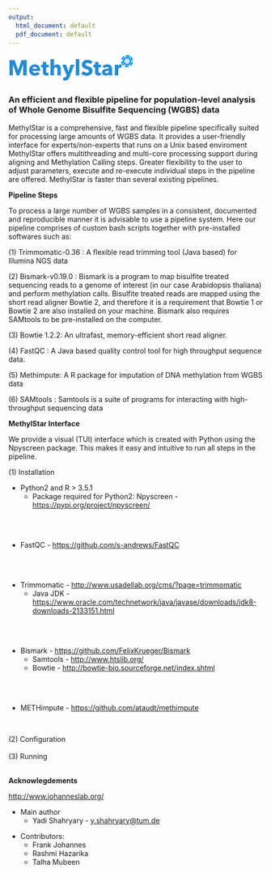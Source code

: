```yaml
---
output:
  html_document: default
  pdf_document: default
---
```

<img src="docs/MethylStar_logo.png" alt="drawing" width="250"/>

### An efficient and flexible pipeline for population-level analysis of Whole Genome Bisulfite Sequencing (WGBS) data

MethylStar is a comprehensive, fast and flexible pipeline specifically suited for processing large amounts of WGBS data. It provides a user-friendly interface for experts/non-experts that runs on a Unix based enviroment MethylStar offers multithreading and multi-core processing support during aligning and Methylation Calling steps. Greater flexibility to the user to adjust parameters, execute and re-execute individual steps in the pipeline are offered. MethylStar is faster than several existing pipelines.


**Pipeline Steps**

To process a large number of WGBS samples in a consistent, documented and reproducible manner it is advisable to use a pipeline system. Here our pipeline comprises of custom bash scripts together with pre-installed softwares such as:

(1) Trimmomatic-0.36 : A flexible read trimming tool (Java based) for Illumina NGS data

(2) Bismark-v0.19.0 : Bismark is a program to map bisulfite treated sequencing reads to a genome of interest (in our case Arabidopsis thaliana) and perform methylation calls. Bisulfite treated reads are mapped using the short read aligner Bowtie 2, and  therefore it  is  a  requirement  that  Bowtie 1 or  Bowtie  2 are also installed on your machine. Bismark also requires SAMtools to be pre-installed on the computer.

(3) Bowtie 1.2.2: An ultrafast, memory-efficient short read aligner.

(4) FastQC : A Java based quality control tool for high throughput sequence data.

(5) Methimpute: A R package for imputation of DNA methylation from WGBS data

(6) SAMtools : Samtools is a suite of programs for interacting with high-throughput sequencing data



**MethylStar Interface**

We provide a visual (TUI) interface which is created with Python using the Npyscreen package. This makes it easy and intuitive to run all steps in the pipeline.

(1) Installation
- Python2 and R > 3.5.1
    - Package required for Python2: Npyscreen - https://pypi.org/project/npyscreen/
<br />
<br />

- FastQC - https://github.com/s-andrews/FastQC
<br />
<br />

- Trimmomatic - http://www.usadellab.org/cms/?page=trimmomatic
    - Java JDK - https://www.oracle.com/technetwork/java/javase/downloads/jdk8-downloads-2133151.html
<br />
<br />

- Bismark - https://github.com/FelixKrueger/Bismark
    - Samtools - http://www.htslib.org/
    - Bowtie - http://bowtie-bio.sourceforge.net/index.shtml
<br />
<br />

- METHimpute - https://github.com/ataudt/methimpute

<br />

(2) Configuration
<br />
<br />
(3) Running
<br />
<br />

**Acknowlegdements**

http://www.johanneslab.org/

* Main author
    * Yadi Shahryary - y.shahryary@tum.de

- Contributors:
    - Frank Johannes
    - Rashmi Hazarika
    - Talha Mubeen